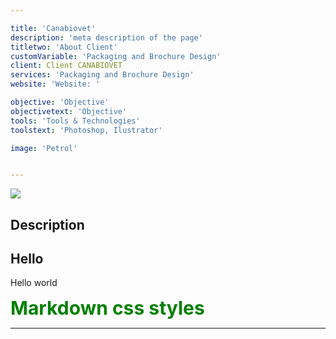 ```yaml
---

title: 'Canabiovet'
description: 'meta description of the page'
titletwo: 'About Client'
customVariable: 'Packaging and Brochure Design'
client: Client CANABIOVET
services: 'Packaging and Brochure Design'
website: 'Website: '

objective: 'Objective'
objectivetext: 'Objective'
tools: 'Tools & Technologies'
toolstext: 'Photoshop, Ilustrator'

image: 'Petrol'


---
```



<!-- ![my image](/img/Petrol.svg) -->

<img class="rounded-full" src="/img/Petrol.svg"/>

## Description


## Hello

Hello world

<style>
.green {
    color: green;
    font-weight:700;
    font-size: 30px;
}
</style>

<div class="green">
    Markdown css styles
</div>





<!-- 
Objective

Lorem ipsum.

Tools & Technologies

HTML, CSS, JavaScript, Vue.js, TailwindCSS, AdobeXD

Share This

### Description

Welcome to the world of CANABIOVET, where innovative design meets the tranquility of nature. Our packaging and brochure design aim to create a harmonious blend of aesthetics and functionality, catering to the unique needs of our equine companions.

---

### Design Philosophy

At CANABIOVET, we believe in the power of clean design to create a calming environment for horses. Our design philosophy revolves around simplicity, functionality, and a touch of elegance. The use of the Tahoma font, with varying weights, reflects our commitment to clarity and readability.

---

### Features

- **Soothing Typography**: The Tahoma font, carefully chosen for its calming effect, contributes to a stress-free reading experience.

- **Clean Layout**: Our design emphasizes a clutter-free layout, allowing for easy navigation and a sense of visual calmness.

- **Natural Color Palette**: Inspired by the serene colors of nature, our palette is gentle on the eyes and promotes a tranquil atmosphere.

---

### Conclusion

CANABIOVET is more than just a product; it's an experience. Our packaging and brochure design are crafted with the well-being of horses in mind, ensuring a serene and stress-free interaction. Embrace the tranquility, embrace CANABIOVET. -->

---


